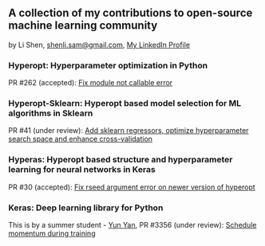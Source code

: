 ## A collection of my contributions to open-source machine learning community
by Li Shen, shenli.sam@gmail.com, [My LinkedIn Profile](https://www.linkedin.com/in/lshen)

### Hyperopt: Hyperparameter optimization in Python
PR #262 (accepted): [Fix module not callable error](https://github.com/hyperopt/hyperopt/pull/262)

### Hyperopt-Sklearn: Hyperopt based model selection for ML algorithms in Sklearn
PR #41 (under review): [Add sklearn regressors, optimize hyperparameter search space and enhance cross-validation](https://github.com/hyperopt/hyperopt-sklearn/pull/41)

### Hyperas: Hyperopt based structure and hyperparameter learning for neural networks in Keras
PR #30 (accepted): [Fix rseed argument error on newer version of hyperopt](https://github.com/maxpumperla/hyperas/pull/30)

### Keras: Deep learning library for Python
This is by a summer student - [Yun Yan](https://github.com/Puriney), PR #3356 (under review): [Schedule momentum during training](https://github.com/fchollet/keras/pull/3356)
